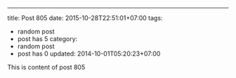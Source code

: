 ---
title: Post 805
date: 2015-10-28T22:51:01+07:00
tags:
  - random post
  - post has 5
category:
  - random post
  - post has 0
updated: 2014-10-01T05:20:23+07:00

This is content of post 805
